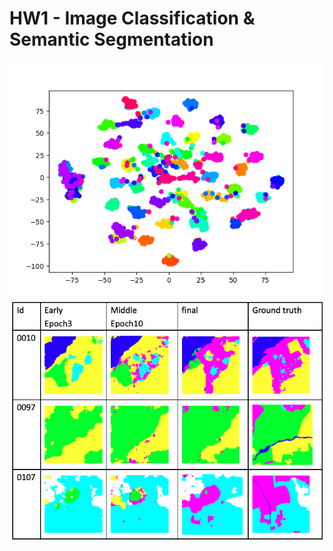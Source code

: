 # HW1 - Image Classification & Semantic Segmentation

<img src="p1_tsne.png">
<img src="p2_result.png">